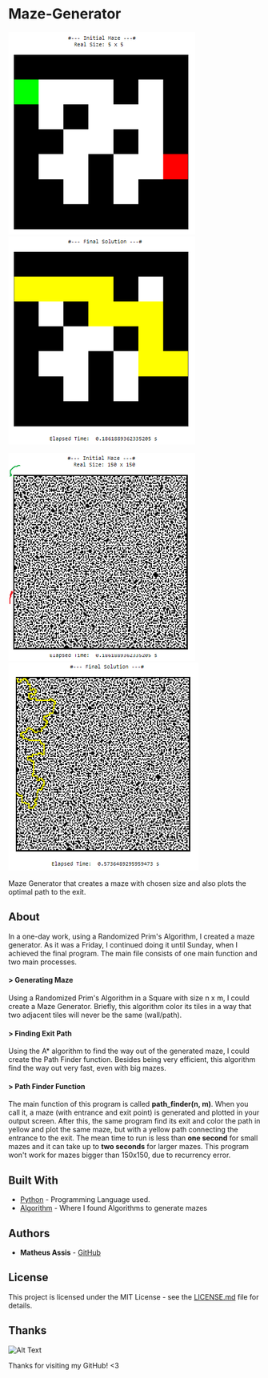 # Maze-Generator

![Alt Text](/MazeImagesResults/InitialMaze_5x5.png)
![Alt Text](/MazeImagesResults/FinalMaze_5x5.png)

![Alt Text](/MazeImagesResults/InitialMaze_150x150.png)
![Alt Text](/MazeImagesResults/FinalMaze_150x150.png)

Maze Generator that creates a maze with chosen size and also plots the optimal path to the exit.

## About

In a one-day work, using a Randomized Prim's Algorithm, I created a maze generator. As it was a Friday, I continued doing it until Sunday, when I achieved the final program. The main file consists of one main function and two main processes.

#### > Generating Maze

Using a Randomized Prim's Algorithm in a Square with size n x m, I could create a Maze Generator. Briefly, this algorithm color its tiles in a way that two adjacent tiles will never be the same (wall/path).

#### > Finding Exit Path

Using the A* algorithm to find the way out of the generated maze, I could create the Path Finder function. Besides being very efficient, this algorithm find the way out very fast, even with big mazes.

#### > Path Finder Function

The main function of this program is called **path_finder(n, m)**. When you call it, a maze (with entrance and exit point) is generated and plotted in your output screen. After this, the same program find its exit and color the path in yellow and plot the same maze, but with a yellow path connecting the entrance to the exit. The mean time to run is less than **one second** for small mazes and it can take up to **two seconds** for larger mazes. This program won't work for mazes bigger than 150x150, due to recurrency error.

## Built With

* [Python](https://www.python.org/) - Programming Language used.
* [Algorithm](https://en.wikipedia.org/wiki/Maze_generation_algorithm) - Where I found Algorithms to generate mazes

## Authors

* **Matheus Assis** - [GitHub](https://github.com/MatheusMAssis)

## License

This project is licensed under the MIT License - see the [LICENSE.md](LICENSE.md) file for details.

## Thanks

![Alt Text](https://media.giphy.com/media/vFKqnCdLPNOKc/giphy.gif)

Thanks for visiting my GitHub! <3
